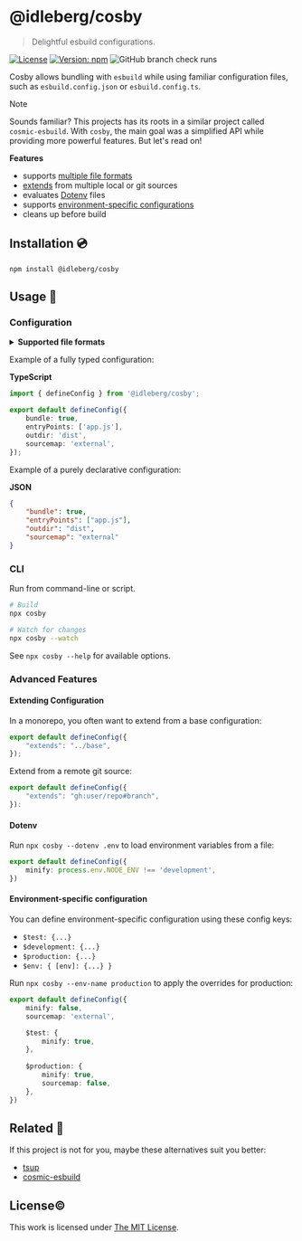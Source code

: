 # @idleberg/cosby

> Delightful esbuild configurations.

[![License](https://img.shields.io/github/license/idleberg/node-cosby?color=blue&style=for-the-badge)](https://github.com/idleberg/node-cosby/blob/main/LICENSE)
[![Version: npm](https://img.shields.io/npm/v/@idleberg/cosby?style=for-the-badge)](https://www.npmjs.org/package/@idleberg/cosby)
![GitHub branch check runs](https://img.shields.io/github/check-runs/idleberg/node-cosby/main?style=for-the-badge)

Cosby allows bundling with `esbuild` while using familiar configuration files, such as `esbuild.config.json` or `esbuild.config.ts`.

> [!NOTE]
> Sounds familiar? This projects has its roots in a similar project called `cosmic-esbuild`. With `cosby`, the main goal was a simplified API while providing more powerful features. But let's read on!

**Features**

- supports [multiple file formats](#configuration)
- [extends](#extending-configuration) from multiple local or git sources
- evaluates [Dotenv](#dotenv) files
- supports [environment-specific configurations](#environment-specific-configuration)
- cleans up before build

## Installation 💿

```shell
npm install @idleberg/cosby
```

## Usage 🚀

### Configuration

<details>
<summary><strong>Supported file formats</strong></summary>

- `esbuild.config.js`
- `esbuild.config.ts`
- `esbuild.config.mjs`
- `esbuild.config.cjs`
- `esbuild.config.mts`
- `esbuild.config.cts`
- `esbuild.config.json`
- `esbuild.config.jsonc`
- `esbuild.config.json5`
- `esbuild.config.yaml`
- `esbuild.config.yml`
- `esbuild.config.toml`

Using the `--package-json` flag, you can load the configuration from the package manifests' `esbuild` field.

</details>

Example of a fully typed configuration:

**TypeScript**

```typescript
import { defineConfig } from '@idleberg/cosby';

export default defineConfig({
	bundle: true,
	entryPoints: ['app.js'],
	outdir: 'dist',
	sourcemap: 'external',
});
```

Example of a purely declarative configuration:

**JSON**

```json
{
	"bundle": true,
	"entryPoints": ["app.js"],
	"outdir": "dist",
	"sourcemap": "external"
}
```

### CLI

Run from command-line or script.

```sh
# Build
npx cosby

# Watch for changes
npx cosby --watch
```

See `npx cosby --help` for available options.

### Advanced Features

#### Extending Configuration

In a monorepo, you often want to extend from a base configuration:

```typescript
export default defineConfig({
	"extends": "../base",
});
```

Extend from a remote git source:

```typescript
export default defineConfig({
	"extends": "gh:user/repo#branch",
}):
```

#### Dotenv

Run `npx cosby --dotenv .env` to load environment variables from a file:

```typescript
export default defineConfig({
	minify: process.env.NODE_ENV !== 'development',
})
```

#### Environment-specific configuration

You can define environment-specific configuration using these config keys:

- `$test: {...}`
- `$development: {...}`
- `$production: {...}`
- `$env: { [env]: {...} }`

Run `npx cosby --env-name production` to apply the overrides for production:

```typescript
export default defineConfig({
	minify: false,
	sourcemap: 'external',

	$test: {
		minify: true,
	},
	
	$production: {
		minify: true,
		sourcemap: false,
	},
})
```

## Related 👫

If this project is not for you, maybe these alternatives suit you better:

- [tsup](https://www.npmjs.com/package/tsup)
- [cosmic-esbuild](https://www.npmjs.com/package/cosmic-esbuild)

## License©️

This work is licensed under [The MIT License](LICENSE).
